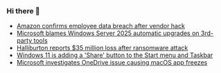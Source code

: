 ### Hi there 👋

<!--START_SECTION:feed-->
* [Amazon confirms employee data breach after vendor hack](https://www.bleepingcomputer.com/news/security/amazon-confirms-employee-data-breach-after-vendor-hack/)
* [Microsoft blames Windows Server 2025 automatic upgrades on 3rd-party tools](https://www.bleepingcomputer.com/news/microsoft/microsoft-blames-windows-server-2025-automatic-upgrades-on-third-party-tools/)
* [Halliburton reports $35 million loss after ransomware attack](https://www.bleepingcomputer.com/news/security/halliburton-reports-35-million-loss-after-ransomware-attack/)
* [Windows 11 is adding a 'Share' button to the Start menu and Taskbar](https://www.bleepingcomputer.com/news/microsoft/windows-11-is-adding-a-share-button-to-the-start-menu-and-taskbar/)
* [Microsoft investigates OneDrive issue causing macOS app freezes](https://www.bleepingcomputer.com/news/microsoft/microsoft-investigates-onedrive-issue-causing-macos-app-freezes/)
<!--END_SECTION:feed-->

<!--
**frankenk/frankenk** is a ✨ _special_ ✨ repository because its `README.md` (this file) appears on your GitHub profile.

Here are some ideas to get you started:

- 🔭 I’m currently working on ...
- 🌱 I’m currently learning ...
- 👯 I’m looking to collaborate on ...
- 🤔 I’m looking for help with ...
- 💬 Ask me about ...
- 📫 How to reach me: ...
- 😄 Pronouns: ...
- ⚡ Fun fact: ...
-->



